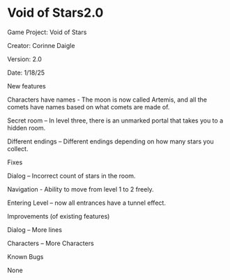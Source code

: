 # Void of Stars2.0

Game Project: Void of Stars

Creator: Corinne Daigle

Version: 2.0

Date: 1/18/25


New features

Characters have names - The moon is now called Artemis, and all the comets have names based on what comets are made of. 

Secret room – In level three, there is an unmarked portal that takes you to a hidden room. 

Different endings – Different endings depending on how many stars you collect. 

Fixes

Dialog – Incorrect count of stars in the room.

Navigation - Ability to move from level 1 to 2 freely. 

Entering Level – now all entrances have a tunnel effect.

Improvements (of existing features)

Dialog – More lines

Characters – More Characters


Known Bugs

None
